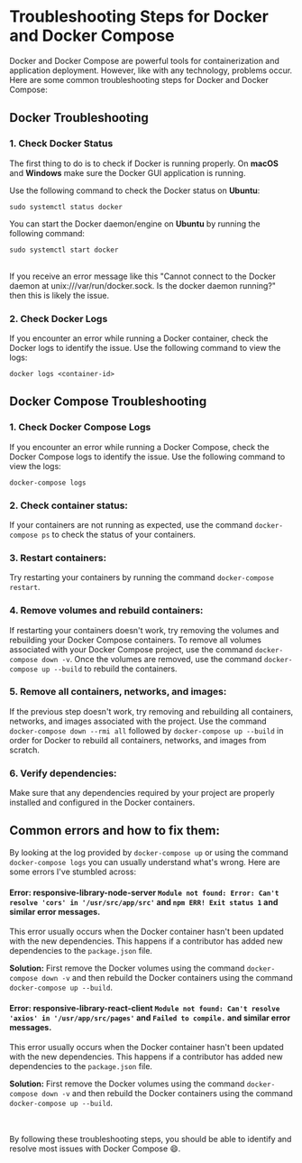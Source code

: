 # Troubleshooting Steps for Docker and Docker Compose

Docker and Docker Compose are powerful tools for containerization and application deployment. However, like with any technology, problems occur. Here are some common troubleshooting steps for Docker and Docker Compose:

## Docker Troubleshooting

### 1. Check Docker Status

The first thing to do is to check if Docker is running properly. On **macOS** and **Windows** make sure the Docker GUI application is running.

Use the following command to check the Docker status on **Ubuntu**:

<code>sudo systemctl status docker</code>

You can start the Docker daemon/engine on **Ubuntu** by running the following command:

<code>sudo systemctl start docker</code>

<br>If you receive an error message like this "Cannot connect to the Docker daemon at unix:///var/run/docker.sock. Is the docker daemon running?" then this is likely the issue.

### 2. Check Docker Logs

If you encounter an error while running a Docker container, check the Docker logs to identify the issue. Use the following command to view the logs:

<code>docker logs \<container-id\></code>

## Docker Compose Troubleshooting

### 1. Check Docker Compose Logs

If you encounter an error while running a Docker Compose, check the Docker Compose logs to identify the issue. Use the following command to view the logs:

<code>docker-compose logs</code>

### 2. Check container status:

If your containers are not running as expected, use the command `docker-compose ps` to check the status of your containers.

### 3. Restart containers:

Try restarting your containers by running the command `docker-compose restart`.

### 4. Remove volumes and rebuild containers:

If restarting your containers doesn't work, try removing the volumes and rebuilding your Docker Compose containers. To remove all volumes associated with your Docker Compose project, use the command `docker-compose down -v`. Once the volumes are removed, use the command `docker-compose up --build` to rebuild the containers.

### 5. Remove all containers, networks, and images:

If the previous step doesn't work, try removing and rebuilding all containers, networks, and images associated with the project. Use the command `docker-compose down --rmi all` followed by `docker-compose up --build` in order for Docker to rebuild all containers, networks, and images from scratch.

### 6. Verify dependencies:

Make sure that any dependencies required by your project are properly installed and configured in the Docker containers.

## Common errors and how to fix them:

By looking at the log provided by `docker-compose up` or using the command `docker-compose logs` you can usually understand what's wrong. Here are some errors I've stumbled across:

#### Error: responsive-library-node-server `Module not found: Error: Can't resolve 'cors' in '/usr/src/app/src'` and `npm ERR! Exit status 1` and similar error messages.

This error usually occurs when the Docker container hasn't been updated with the new dependencies. This happens if a contributor has added new dependencies to the `package.json` file.

**Solution:** First remove the Docker volumes using the command `docker-compose down -v` and then rebuild the Docker containers using the command `docker-compose up --build`.

#### Error: responsive-library-react-client `Module not found: Can't resolve 'axios' in '/usr/app/src/pages'` and `Failed to compile.` and similar error messages.

This error usually occurs when the Docker container hasn't been updated with the new dependencies. This happens if a contributor has added new dependencies to the `package.json` file.

**Solution:** First remove the Docker volumes using the command `docker-compose down -v` and then rebuild the Docker containers using the command `docker-compose up --build`.

##

<br>By following these troubleshooting steps, you should be able to identify and resolve most issues with Docker Compose :smile:.
